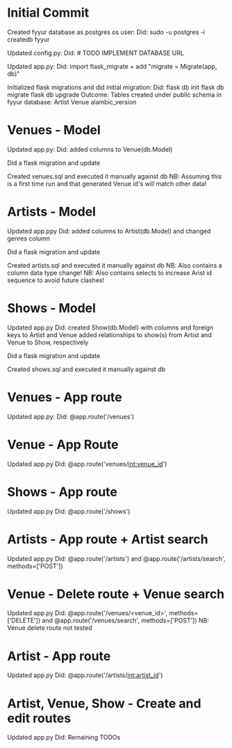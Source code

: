 # Initial Commit
Created fyyur database as postgres os user:
  Did:
    sudo -u postgres -i
    createdb fyyur

Updated config.py:
  Did: # TODO IMPLEMENT DATABASE URL

Updated app.py:
  Did: import flask_migrate + add "migrate = Migrate(app, db)"

Initialized flask migrations and did initial migration:
  Did:
    flask db init
    flask db migrate
    flask db upgrade
  Outcome:
    Tables created under public schema in fyyur database:
      Artist
      Venue
      alambic_version

# Venues - Model
Updated app.py:
  Did: added columns to Venue(db.Model)

Did a flask migration and update

Created venues.sql and executed it manually against db
  NB: Assuming this is a first time run and that generated Venue id's will match other data!

# Artists - Model
Updated app.ppy
  Did: added columns to Artist(db.Model) and changed genres column

Did a flask migration and update

Created artists.sql and executed it manually against db
  NB: Also contains a column data type change!
  NB: Also contains selects to increase Arist id sequence to avoid future clashes!

# Shows - Model
Updated app.py
  Did:
    created Show(db.Model) with columns and foreign keys to Artist and Venue
    added relationships to show(s) from Artist and Venue to Show, respectively

Did a flask migration and update

Created shows.sql and executed it manually against db

# Venues - App route
Updated app.py:
  Did: @app.route('/venues')

# Venue - App Route
Updated app.py
  Did: @app.route('venues/<int:venue_id>')

# Shows - App route
Updated app.py
  Did: @app.route('/shows')

# Artists - App route + Artist search
Updated app.py
  Did: @app.route('/artists') and @app.route('/artists/search', methods=['POST'])

# Venue - Delete route + Venue search
Updated app.py
  Did: @app.route('/venues/<venue_id>', methods=['DELETE']) and @app.route('/venues/search', methods=['POST'])
  NB: Venue delete route not tested

# Artist - App route
Updated app.py
  Did: @app.route('/artists/<int:artist_id>')

# Artist, Venue, Show - Create and edit routes
Updated app.py
  Did: Remaining TODOs